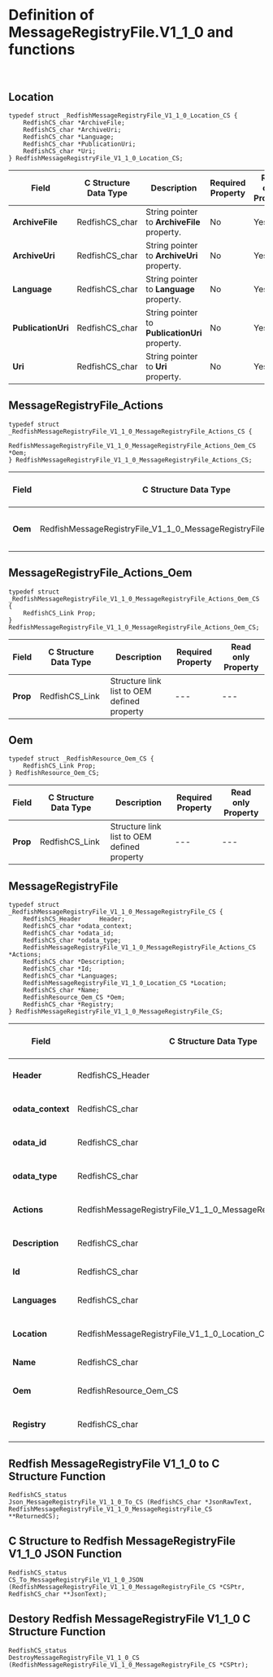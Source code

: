 # Definition of MessageRegistryFile.V1_1_0 and functions<br><br>

## Location
    typedef struct _RedfishMessageRegistryFile_V1_1_0_Location_CS {
        RedfishCS_char *ArchiveFile;
        RedfishCS_char *ArchiveUri;
        RedfishCS_char *Language;
        RedfishCS_char *PublicationUri;
        RedfishCS_char *Uri;
    } RedfishMessageRegistryFile_V1_1_0_Location_CS;

|Field |C Structure Data Type|Description |Required Property|Read only Property
| ---  | --- | --- | --- | ---
|**ArchiveFile**|RedfishCS_char| String pointer to **ArchiveFile** property.| No| Yes
|**ArchiveUri**|RedfishCS_char| String pointer to **ArchiveUri** property.| No| Yes
|**Language**|RedfishCS_char| String pointer to **Language** property.| No| Yes
|**PublicationUri**|RedfishCS_char| String pointer to **PublicationUri** property.| No| Yes
|**Uri**|RedfishCS_char| String pointer to **Uri** property.| No| Yes


## MessageRegistryFile_Actions
    typedef struct _RedfishMessageRegistryFile_V1_1_0_MessageRegistryFile_Actions_CS {
        RedfishMessageRegistryFile_V1_1_0_MessageRegistryFile_Actions_Oem_CS *Oem;
    } RedfishMessageRegistryFile_V1_1_0_MessageRegistryFile_Actions_CS;

|Field |C Structure Data Type|Description |Required Property|Read only Property
| ---  | --- | --- | --- | ---
|**Oem**|RedfishMessageRegistryFile_V1_1_0_MessageRegistryFile_Actions_Oem_CS| Structure points to **Oem** property.| No| No


## MessageRegistryFile_Actions_Oem
    typedef struct _RedfishMessageRegistryFile_V1_1_0_MessageRegistryFile_Actions_Oem_CS {
        RedfishCS_Link Prop;
    } RedfishMessageRegistryFile_V1_1_0_MessageRegistryFile_Actions_Oem_CS;

|Field |C Structure Data Type|Description |Required Property|Read only Property
| ---  | --- | --- | --- | ---
|**Prop**|RedfishCS_Link| Structure link list to OEM defined property| ---| ---


## Oem
    typedef struct _RedfishResource_Oem_CS {
        RedfishCS_Link Prop;
    } RedfishResource_Oem_CS;

|Field |C Structure Data Type|Description |Required Property|Read only Property
| ---  | --- | --- | --- | ---
|**Prop**|RedfishCS_Link| Structure link list to OEM defined property| ---| ---


## MessageRegistryFile
    typedef struct _RedfishMessageRegistryFile_V1_1_0_MessageRegistryFile_CS {
        RedfishCS_Header     Header;
        RedfishCS_char *odata_context;
        RedfishCS_char *odata_id;
        RedfishCS_char *odata_type;
        RedfishMessageRegistryFile_V1_1_0_MessageRegistryFile_Actions_CS *Actions;
        RedfishCS_char *Description;
        RedfishCS_char *Id;
        RedfishCS_char *Languages;
        RedfishMessageRegistryFile_V1_1_0_Location_CS *Location;
        RedfishCS_char *Name;
        RedfishResource_Oem_CS *Oem;
        RedfishCS_char *Registry;
    } RedfishMessageRegistryFile_V1_1_0_MessageRegistryFile_CS;

|Field |C Structure Data Type|Description |Required Property|Read only Property
| ---  | --- | --- | --- | ---
|**Header**|RedfishCS_Header|Redfish C structure header|---|---
|**odata_context**|RedfishCS_char| String pointer to **@odata.context** property.| No| No
|**odata_id**|RedfishCS_char| String pointer to **@odata.id** property.| No| No
|**odata_type**|RedfishCS_char| String pointer to **@odata.type** property.| No| No
|**Actions**|RedfishMessageRegistryFile_V1_1_0_MessageRegistryFile_Actions_CS| Structure points to **Actions** property.| No| No
|**Description**|RedfishCS_char| String pointer to **Description** property.| No| Yes
|**Id**|RedfishCS_char| String pointer to **Id** property.| Yes| Yes
|**Languages**|RedfishCS_char| String pointer to **Languages** property.| Yes| Yes
|**Location**|RedfishMessageRegistryFile_V1_1_0_Location_CS| Structure points to **Location** property.| Yes| No
|**Name**|RedfishCS_char| String pointer to **Name** property.| Yes| Yes
|**Oem**|RedfishResource_Oem_CS| Structure points to **Oem** property.| No| No
|**Registry**|RedfishCS_char| String pointer to **Registry** property.| Yes| Yes
## Redfish MessageRegistryFile V1_1_0 to C Structure Function
    RedfishCS_status
    Json_MessageRegistryFile_V1_1_0_To_CS (RedfishCS_char *JsonRawText, RedfishMessageRegistryFile_V1_1_0_MessageRegistryFile_CS **ReturnedCS);

## C Structure to Redfish MessageRegistryFile V1_1_0 JSON Function
    RedfishCS_status
    CS_To_MessageRegistryFile_V1_1_0_JSON (RedfishMessageRegistryFile_V1_1_0_MessageRegistryFile_CS *CSPtr, RedfishCS_char **JsonText);

## Destory Redfish MessageRegistryFile V1_1_0 C Structure Function
    RedfishCS_status
    DestroyMessageRegistryFile_V1_1_0_CS (RedfishMessageRegistryFile_V1_1_0_MessageRegistryFile_CS *CSPtr);

